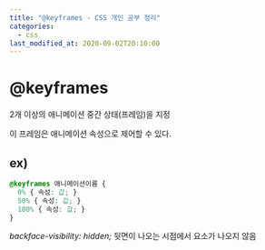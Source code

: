 ```yaml
---
title: "@keyframes - CSS 개인 공부 정리"
categories: 
  - css
last_modified_at: 2020-09-02T20:10:00
---
```


# @keyframes

2개 이상의 애니메이션 중간 상태(프레임)을 지정

이 프레임은 애니메이션 속성으로 제어할 수 있다.

## ex)

```css
@keyframes 애니메이션이름 {
  0% { 속성: 값; }
  50% { 속성: 값; }
  100% { 속성: 값; }
}
```

*backface-visibility: hidden;* 뒷면이 나오는 시점에서 요소가 나오지 않음


